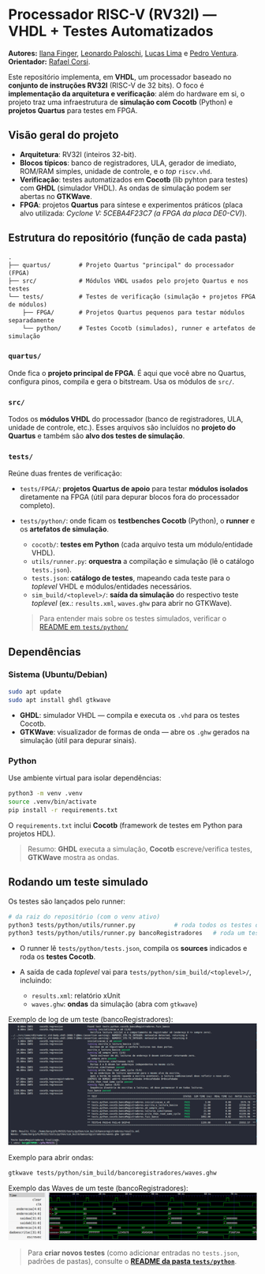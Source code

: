# Processador RISC-V (RV32I) — VHDL + Testes Automatizados

**Autores:** [Ilana Finger](https://github.com/ilacftemp), [Leonardo Paloschi](), [Lucas Lima](https://github.com/lucasouzamil) e [Pedro Ventura](https://github.com/pedropcventura).
**Orientador:** [Rafael Corsi](https://github.com/rafaelcorsi).

Este repositório implementa, em **VHDL**, um processador baseado no **conjunto de instruções RV32I** (RISC-V de 32 bits).
O foco é **implementação da arquitetura e verificação**: além do hardware em si, o projeto traz uma infraestrutura de **simulação com Cocotb** (Python) e **projetos Quartus** para testes em FPGA.

## Visão geral do projeto

* **Arquitetura**: RV32I (inteiros 32-bit).
* **Blocos típicos**: banco de registradores, ULA, gerador de imediato, ROM/RAM simples, unidade de controle, e o *top* `riscv.vhd`.
* **Verificação**: testes automatizados em **Cocotb** (lib pyhton para testes) com **GHDL** (simulador VHDL). As ondas de simulação podem ser abertas no **GTKWave**.
* **FPGA**: projetos **Quartus** para síntese e experimentos práticos (placa alvo utilizada: *Cyclone V: 5CEBA4F23C7 (a FPGA da placa DE0-CV)*).


## Estrutura do repositório (função de cada pasta)

```
.
├── quartus/        # Projeto Quartus "principal" do processador (FPGA)
├── src/            # Módulos VHDL usados pelo projeto Quartus e nos testes
└── tests/          # Testes de verificação (simulação + projetos FPGA de módulos)
    ├── FPGA/       # Projetos Quartus pequenos para testar módulos separadamente
    └── python/     # Testes Cocotb (simulados), runner e artefatos de simulação
```

### `quartus/`

Onde fica o **projeto principal de FPGA**. É aqui que você abre no Quartus, configura pinos, compila e gera o bitstream. Usa os módulos de `src/`.

### `src/`

Todos os **módulos VHDL** do processador (banco de registradores, ULA, unidade de controle, etc.).
Esses arquivos são incluídos no **projeto do Quartus** e também são **alvo dos testes de simulação**.

### `tests/`

Reúne duas frentes de verificação:

* `tests/FPGA/`: **projetos Quartus de apoio** para testar **módulos isolados** diretamente na FPGA (útil para depurar blocos fora do processador completo).
* `tests/python/`: onde ficam os **testbenches Cocotb** (Python), o **runner** e os **artefatos de simulação**.

  * `cocotb/`: **testes em Python** (cada arquivo testa um módulo/entidade VHDL).
  * `utils/runner.py`: **orquestra** a compilação e simulação (lê o catálogo `tests.json`).
  * `tests.json`: **catálogo de testes**, mapeando cada teste para o *toplevel* VHDL e módulos/entidades necessários.
  * `sim_build/<toplevel>/`: **saída da simulação** do respectivo teste *toplevel* (ex.: `results.xml`, `waves.ghw` para abrir no GTKWave).

  > Para entender mais sobre os testes simulados, verificar o [README em `tests/python/`](tests/README.md)


## Dependências

### Sistema (Ubuntu/Debian)

```bash
sudo apt update
sudo apt install ghdl gtkwave
```

* **GHDL**: simulador VHDL — compila e executa os `.vhd` para os testes Cocotb.
* **GTKWave**: visualizador de formas de onda — abre os `.ghw` gerados na simulação (útil para depurar sinais).

### Python

Use ambiente virtual para isolar dependências:

```bash
python3 -m venv .venv
source .venv/bin/activate
pip install -r requirements.txt
```

O `requirements.txt` inclui **Cocotb** (framework de testes em Python para projetos HDL).

> Resumo: **GHDL** executa a simulação, **Cocotb** escreve/verifica testes, **GTKWave** mostra as ondas.


## Rodando um teste simulado

Os testes são lançados pelo runner:

```bash
# da raiz do repositório (com o venv ativo)
python3 tests/python/utils/runner.py           # roda todos os testes do catálogo
python3 tests/python/utils/runner.py bancoRegistradores   # roda um teste específico
```

* O runner lê `tests/python/tests.json`, compila os **sources** indicados e roda os **testes Cocotb**.
* A saída de cada *toplevel* vai para `tests/python/sim_build/<toplevel>/`, incluindo:

  * `results.xml`: relatório xUnit
  * `waves.ghw`: **ondas** da simulação (abra com `gtkwave`)

Exemplo de log de um teste (bancoRegistradores):
![Exemplo log teste](docs/exemplo_log_teste.png)

Exemplo para abrir ondas:

```bash
gtkwave tests/python/sim_build/bancoregistradores/waves.ghw
```

Exemplo das Waves de um teste (bancoRegistradores):
![Exemplo log teste](docs/todos_testes.png)

> Para **criar novos testes** (como adicionar entradas no `tests.json`, padrões de pastas), consulte o [**README da pasta `tests/python`**](tests/README.md).
